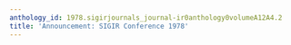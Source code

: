 ```yaml
---
anthology_id: 1978.sigirjournals_journal-ir0anthology0volumeA12A4.2
title: 'Announcement: SIGIR Conference 1978'
---
```

